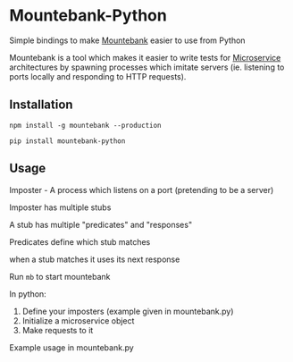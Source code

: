# Mountebank-Python
Simple bindings to make [Mountebank](http://www.mbtest.org) easier to use from Python

Mountebank is a tool which makes it easier to write tests for [Microservice](http://martinfowler.com/articles/microservices.html) architectures by spawning processes which imitate servers (ie. listening to ports locally and responding to HTTP requests).

## Installation
`npm install -g mountebank --production`

`pip install mountebank-python`

## Usage

Imposter - A process which listens on a port (pretending to be a server)

Imposter has multiple stubs

A stub has multiple "predicates" and "responses"

Predicates define which stub matches

when a stub matches it uses its next response


Run `mb` to start mountebank

In python:
  1. Define your imposters (example given in mountebank.py)
  2. Initialize a microservice object
  3. Make requests to it

Example usage in mountebank.py 
